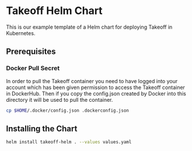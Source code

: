 # Takeoff Helm Chart

This is our example template of a Helm chart for deploying Takeoff in Kubernetes. 

## Prerequisites

### Docker Pull Secret

In order to pull the Takeoff container you need to have logged into your account which has been given permission to access the Takeoff container in DockerHub. Then if you copy the config.json created by Docker into this directory it will be used to pull the container.

```bash
cp $HOME/.docker/config.json .dockerconfig.json
```

## Installing the Chart

```bash
helm install takeoff-helm . --values values.yaml       
```